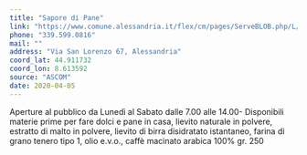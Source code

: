 ```yaml
---
title: "Sapore di Pane"
link: "https://www.comune.alessandria.it/flex/cm/pages/ServeBLOB.php/L/IT/IDPagina/2069"
phone: "339.599.0816"
mail: ""
address: "Via San Lorenzo 67, Alessandria"
coord_lat: 44.911732
coord_lon: 8.613592 
source: "ASCOM"
date: 2020-04-05
---
```

Aperture al pubblico da Lunedì al Sabato dalle 7.00 alle 14.00- Disponibili materie prime per fare dolci e pane in casa, lievito naturale in polvere, estratto di malto in polvere, lievito di birra disidratato istantaneo, farina di grano tenero tipo 1, olio e.v.o., caffè macinato arabica 100% gr. 250
